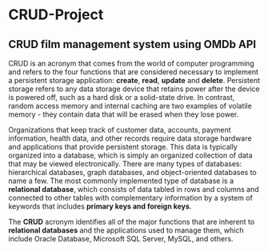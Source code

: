 # CRUD-Project

## CRUD film management system using OMDb API

CRUD is an acronym that comes from the world of computer programming and refers to the four functions that are considered necessary to implement a persistent storage application: **create**, **read**, **update** and **delete**. Persistent storage refers to any data storage device that retains power after the device is powered off, such as a hard disk or a solid-state drive. In contrast, random access memory and internal caching are two examples of volatile memory - they contain data that will be erased when they lose power.

Organizations that keep track of customer data, accounts, payment information, health data, and other records require data storage hardware and applications that provide persistent storage. This data is typically organized into a database, which is simply an organized collection of data that may be viewed electronically. There are many types of databases: hierarchical databases, graph databases, and object-oriented databases to name a few. The most commonly implemented type of database is a **relational database**, which consists of data tabled in rows and columns and connected to other tables with complementary information by a system of keywords that includes **primary keys and foreign keys**.

The **CRUD** acronym identifies all of the major functions that are inherent to **relational databases** and the applications used to manage them, which include Oracle Database, Microsoft SQL Server, MySQL, and others.
